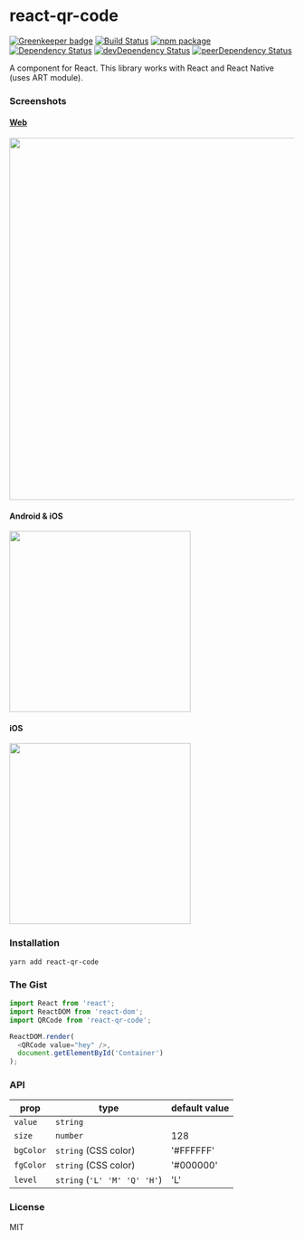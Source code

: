 # react-qr-code

[![Greenkeeper badge](https://badges.greenkeeper.io/rosskhanas/react-qr-code.svg)](https://greenkeeper.io/)
[![Build Status](https://travis-ci.org/rosskhanas/react-qr-code.svg?branch=master)](https://travis-ci.org/rosskhanas/react-qr-code)
[![npm package](https://badge.fury.io/js/react-qr-code.svg)](https://www.npmjs.org/package/react-qr-code)
[![Dependency Status](https://david-dm.org/rtkhanas/react-qr-code.svg)](https://david-dm.org/rtkhanas/react-qr-code)
[![devDependency Status](https://david-dm.org/rtkhanas/react-qr-code/dev-status.svg)](https://david-dm.org/rtkhanas/react-qr-code#info=devDependencies)
[![peerDependency Status](https://david-dm.org/rtkhanas/react-qr-code/peer-status.svg)](https://david-dm.org/rtkhanas/react-qr-code#info=peerDependencies)

A <QRCode /> component for React. This library works with React and React Native (uses ART module).

### Screenshots

#### [Web](https://rtkhanas.github.io/react-qr-code/)

<img src="https://github.com/rtkhanas/react-qr-code/blob/master/demo-web.png" width="640" />

#### Android & iOS

<img src="https://github.com/rosskhanas/react-qr-code/blob/master/demo-android.png" width="320" />

#### iOS

<img src="https://github.com/rosskhanas/react-qr-code/blob/master/demo-ios.png" width="320" />

### Installation

```
yarn add react-qr-code
```

### The Gist

```javascript
import React from 'react';
import ReactDOM from 'react-dom';
import QRCode from 'react-qr-code';

ReactDOM.render(
  <QRCode value="hey" />,
  document.getElementById('Container')
);
```

### API

prop        | type                         | default value
------------|------------------------------|--------------
`value`     | `string`                     |
`size`      | `number`                     | 128
`bgColor`   | `string` (CSS color)         | '#FFFFFF'
`fgColor`   | `string` (CSS color)         | '#000000'
`level`     | `string` (`'L' 'M' 'Q' 'H'`) | 'L'

### License

MIT
